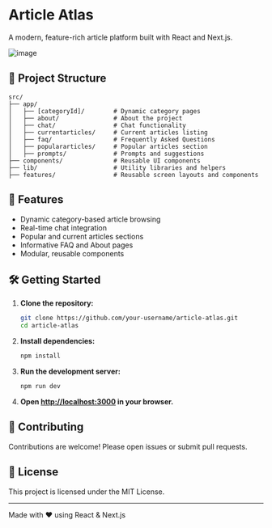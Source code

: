 # Article Atlas

A modern, feature-rich article platform built with React and Next.js.

![image](https://github.com/user-attachments/assets/8f431ec6-836b-4883-b345-5eaca9288218)


## 📁 Project Structure

```
src/
├── app/
│   ├── [categoryId]/        # Dynamic category pages
│   ├── about/               # About the project
│   ├── chat/                # Chat functionality
│   ├── currentarticles/     # Current articles listing
│   ├── faq/                 # Frequently Asked Questions
│   ├── populararticles/     # Popular articles section
│   ├── prompts/             # Prompts and suggestions
├── components/              # Reusable UI components
├── lib/                     # Utility libraries and helpers
├── features/                # Reusable screen layouts and components
```

## 🚀 Features

- Dynamic category-based article browsing
- Real-time chat integration
- Popular and current articles sections
- Informative FAQ and About pages
- Modular, reusable components

## 🛠️ Getting Started

1. **Clone the repository:**
    ```bash
    git clone https://github.com/your-username/article-atlas.git
    cd article-atlas
    ```
2. **Install dependencies:**
    ```bash
    npm install
    ```
3. **Run the development server:**
    ```bash
    npm run dev
    ```
4. **Open [http://localhost:3000](http://localhost:3000) in your browser.**

## 🤝 Contributing

Contributions are welcome! Please open issues or submit pull requests.

## 📄 License

This project is licensed under the MIT License.

---
Made with ❤️ using React & Next.js
